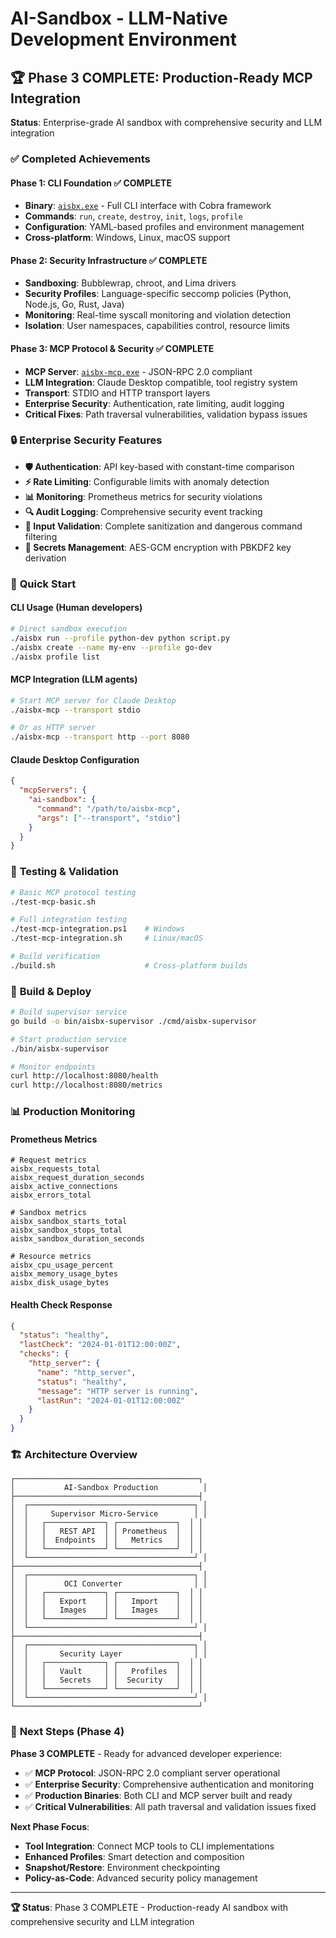 # AI-Sandbox - LLM-Native Development Environment

## 🏆 **Phase 3 COMPLETE: Production-Ready MCP Integration**

**Status**: Enterprise-grade AI sandbox with comprehensive security and LLM integration

### ✅ **Completed Achievements**

#### **Phase 1: CLI Foundation** ✅ COMPLETE
- **Binary**: [`aisbx.exe`](./aisbx.exe) - Full CLI interface with Cobra framework
- **Commands**: `run`, `create`, `destroy`, `init`, `logs`, `profile`
- **Configuration**: YAML-based profiles and environment management
- **Cross-platform**: Windows, Linux, macOS support

#### **Phase 2: Security Infrastructure** ✅ COMPLETE  
- **Sandboxing**: Bubblewrap, chroot, and Lima drivers
- **Security Profiles**: Language-specific seccomp policies (Python, Node.js, Go, Rust, Java)
- **Monitoring**: Real-time syscall monitoring and violation detection
- **Isolation**: User namespaces, capabilities control, resource limits

#### **Phase 3: MCP Protocol & Security** ✅ COMPLETE
- **MCP Server**: [`aisbx-mcp.exe`](./aisbx-mcp.exe) - JSON-RPC 2.0 compliant
- **LLM Integration**: Claude Desktop compatible, tool registry system
- **Transport**: STDIO and HTTP transport layers
- **Enterprise Security**: Authentication, rate limiting, audit logging
- **Critical Fixes**: Path traversal vulnerabilities, validation bypass issues

### 🔒 **Enterprise Security Features**

- **🛡️ Authentication**: API key-based with constant-time comparison
- **⚡ Rate Limiting**: Configurable limits with anomaly detection
- **📊 Monitoring**: Prometheus metrics for security violations
- **🔍 Audit Logging**: Comprehensive security event tracking
- **🚫 Input Validation**: Complete sanitization and dangerous command filtering
- **🔐 Secrets Management**: AES-GCM encryption with PBKDF2 key derivation

### 🚀 **Quick Start**

#### **CLI Usage** (Human developers)
```bash
# Direct sandbox execution
./aisbx run --profile python-dev python script.py
./aisbx create --name my-env --profile go-dev
./aisbx profile list
```

#### **MCP Integration** (LLM agents)
```bash
# Start MCP server for Claude Desktop
./aisbx-mcp --transport stdio

# Or as HTTP server
./aisbx-mcp --transport http --port 8080
```

#### **Claude Desktop Configuration**
```json
{
  "mcpServers": {
    "ai-sandbox": {
      "command": "/path/to/aisbx-mcp",
      "args": ["--transport", "stdio"]
    }
  }
}
```

### 🧪 **Testing & Validation**

```bash
# Basic MCP protocol testing
./test-mcp-basic.sh

# Full integration testing
./test-mcp-integration.ps1    # Windows
./test-mcp-integration.sh     # Linux/macOS

# Build verification
./build.sh                    # Cross-platform builds
```

### 🔧 **Build & Deploy**

```bash
# Build supervisor service
go build -o bin/aisbx-supervisor ./cmd/aisbx-supervisor

# Start production service
./bin/aisbx-supervisor

# Monitor endpoints
curl http://localhost:8080/health
curl http://localhost:8080/metrics
```

### 📊 **Production Monitoring**

#### **Prometheus Metrics**
```
# Request metrics
aisbx_requests_total
aisbx_request_duration_seconds
aisbx_active_connections
aisbx_errors_total

# Sandbox metrics  
aisbx_sandbox_starts_total
aisbx_sandbox_stops_total
aisbx_sandbox_duration_seconds

# Resource metrics
aisbx_cpu_usage_percent
aisbx_memory_usage_bytes
aisbx_disk_usage_bytes
```

#### **Health Check Response**
```json
{
  "status": "healthy",
  "lastCheck": "2024-01-01T12:00:00Z",
  "checks": {
    "http_server": {
      "name": "http_server",
      "status": "healthy", 
      "message": "HTTP server is running",
      "lastRun": "2024-01-01T12:00:00Z"
    }
  }
}
```

### 🏗️ **Architecture Overview**

```
┌─────────────────────────────────────────┐
│           AI-Sandbox Production          │
├─────────────────────────────────────────┤
│  ┌─────────────────────────────────────┐ │
│  │     Supervisor Micro-Service        │ │
│  │   ┌─────────────┐ ┌─────────────┐  │ │
│  │   │   REST API  │ │ Prometheus  │  │ │
│  │   │  Endpoints  │ │   Metrics   │  │ │
│  │   └─────────────┘ └─────────────┘  │ │
│  └─────────────────────────────────────┘ │
├─────────────────────────────────────────┤
│  ┌─────────────────────────────────────┐ │
│  │        OCI Converter                │ │
│  │   ┌─────────────┐ ┌─────────────┐  │ │
│  │   │   Export    │ │   Import    │  │ │
│  │   │   Images    │ │   Images    │  │ │
│  │   └─────────────┘ └─────────────┘  │ │
│  └─────────────────────────────────────┘ │
├─────────────────────────────────────────┤
│  ┌─────────────────────────────────────┐ │
│  │       Security Layer                │ │
│  │   ┌─────────────┐ ┌─────────────┐  │ │
│  │   │   Vault     │ │   Profiles  │  │ │
│  │   │   Secrets   │ │  Security   │  │ │
│  │   └─────────────┘ └─────────────┘  │ │
│  └─────────────────────────────────────┘ │
└─────────────────────────────────────────┘
```

### 🎯 **Next Steps (Phase 4)**

**Phase 3 COMPLETE** - Ready for advanced developer experience:

- ✅ **MCP Protocol**: JSON-RPC 2.0 compliant server operational
- ✅ **Enterprise Security**: Comprehensive authentication and monitoring
- ✅ **Production Binaries**: Both CLI and MCP server built and ready
- ✅ **Critical Vulnerabilities**: All path traversal and validation issues fixed

**Next Phase Focus**:
- **Tool Integration**: Connect MCP tools to CLI implementations
- **Enhanced Profiles**: Smart detection and composition
- **Snapshot/Restore**: Environment checkpointing
- **Policy-as-Code**: Advanced security policy management

---

**🏆 Status**: Phase 3 COMPLETE - Production-ready AI sandbox with comprehensive security and LLM integration

